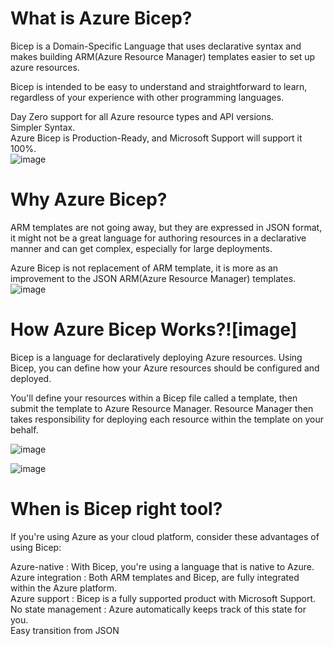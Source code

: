 # What is Azure Bicep?

Bicep is a Domain-Specific Language that uses declarative syntax and makes building ARM(Azure Resource Manager) templates easier to set up azure resources.  

Bicep is intended to be easy to understand and straightforward to learn, regardless of your experience with other programming languages.  

Day Zero support for all Azure resource types and API versions.  
Simpler Syntax.  
Azure Bicep is Production-Ready, and Microsoft Support will support it 100%.  
![image](https://user-images.githubusercontent.com/41946619/167297174-35e04309-bdba-4f95-a835-69412ac05e39.png)  

# Why Azure Bicep?
ARM templates are not going away, but they are expressed in JSON format, it might not be a great language for authoring resources in a declarative manner and can get complex, especially for large deployments.  

Azure Bicep is not replacement of ARM template, it is more as an improvement to the JSON ARM(Azure Resource Manager) templates.  
![image](https://user-images.githubusercontent.com/41946619/167297228-984adff3-a216-401f-a849-3e6aac996163.png)  

# How Azure Bicep Works?![image]

Bicep is a language for declaratively deploying Azure resources. Using Bicep, you can define how your Azure resources should be configured and deployed.   

You'll define your resources within a Bicep file called a template, then submit the template to Azure Resource Manager. Resource Manager then takes responsibility for deploying each resource within the template on your behalf.     

![image](https://user-images.githubusercontent.com/41946619/167297240-bc4e27ac-8033-451e-b25b-3bae94f22472.png)  

![image](https://user-images.githubusercontent.com/41946619/167297262-f4e1a13c-816d-4b9a-86d0-1df94081b16a.png)  

# When is Bicep right tool?  

If you're using Azure as your cloud platform, consider these advantages of using Bicep:  

Azure-native		: With Bicep, you're using a language that is native to Azure.   
Azure integration	: Both ARM templates and Bicep, are fully integrated within the Azure platform.   
Azure support 	: Bicep is a fully supported product with Microsoft Support.  
No state management	: Azure automatically keeps track of this state for you.  
Easy transition from JSON  
